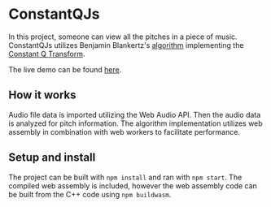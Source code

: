 # ConstantQJs

In this project, someone can view all the pitches in a piece of music.  ConstantQJs utilizes Benjamin Blankertz's [algorithm](http://doc.ml.tu-berlin.de/bbci/material/publications/Bla_constQ.pdf) implementing the [Constant Q Transform](https://en.wikipedia.org/wiki/Constant-Q_transform).

The live demo can be found [here](http://gdicristofaro.github.io/ConstantQJs/).

## How it works

Audio file data is imported utilizing the Web Audio API.  Then the audio data is analyzed for pitch information.  The algorithm implementation utilizes web assembly in combination with web workers to facilitate performance.

## Setup and install

The project can be built with `npm install` and ran with `npm start`.  The compiled web assembly is included, however the web assembly code can be built from the C++ code using `npm buildwasm`.  